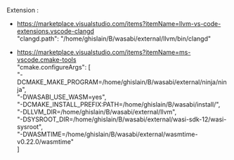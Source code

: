 Extension :
 - https://marketplace.visualstudio.com/items?itemName=llvm-vs-code-extensions.vscode-clangd  
        "clangd.path": "/home/ghislain/B/wasabi/external/llvm/bin/clangd"
  
 - https://marketplace.visualstudio.com/items?itemName=ms-vscode.cmake-tools  
"cmake.configureArgs": [  
"-DCMAKE_MAKE_PROGRAM=/home/ghislain/B/wasabi/external/ninja/ninja",  
"-DWASABI_USE_WASM=yes",  
"-DCMAKE_INSTALL_PREFIX:PATH=/home/ghislain/B/wasabi/install/",  
"-DLLVM_DIR=/home/ghislain/B/wasabi/external/llvm",  
"-DSYSROOT_DIR=/home/ghislain/B/wasabi/external/wasi-sdk-12/wasi-sysroot",  
"-DWASMTIME=/home/ghislain/B/wasabi/external/wasmtime-v0.22.0/wasmtime"  
]  
